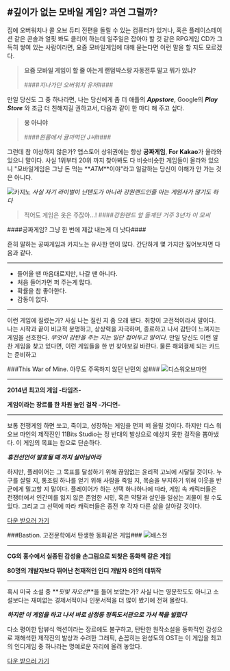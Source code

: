#깊이가 없는 모바일 게임? 과연 그럴까?
----

집에 오버워치나 콜 오브 듀티 전편을 돌릴 수 있는 컴퓨터가 있거나, 혹은 플레이스테이션 같은 콘솔과 얼핏 봐도 클리어 하는데 일주일은 잡아야 할 것 같은 RPG게임 CD가 그득히 쌓여 있는 사람이라면, 요즘 모바일게임에 대해 묻는다면 이런 말을 할 지도 모르겠다.

>**요즘 모바일 게임이 할 줄 아는게 랜덤박스랑 자동전투 말고 뭐가 있냐?**
>
>####*지나가던 오버워치 유저*####

만일 당신도 그 중 하나라면, 나는 당신에게 좀 더 애플의 **_Appstore_**, Google의 **_Play Store_** 와 조금 더 친해지길 권하고서, 다음과 같이 한 마디 해 주고 싶다.

>**응 아니야**
>
>####*원룸에서 귤까먹던 J씨*####

그런데 참 이상하지 않은가? 앱스토어 상위권에는 항상 **공짜게임**, **For Kakao**가 올라와 있으니 말이다. 사실 1위부터 20위 까지 찾아봐도 다 비슷비슷한 게임들이 올라와 있으니 "모바일게임은 그냥 돈 먹는 **_ATM_**이야"라고 일갈하는 당신이 이해가 안 가는 것은 아니다. 



![카지노](https://www.casino.org/blog/wp-content/uploads/casino-scene.jpg)
_사실 자기 라이벌이 닌텐도가 아니라 강원랜드인줄 아는 게임사가 많기도 하다_
>적어도 게임은 옷은 주잖아...!
>####*강원랜드 앞 돌계단 거주 3년차 이 모씨*

####공짜게임? 그냥 한 번에 제값 내는게 더 낫다####

흔히 말하는 공짜게임과 카지노는 유사한 면이 많다. 간단하게 몇 가지만 짚어보자면 다음과 같다.

----

- 들어올 땐 마음대로지만, 나갈 땐 아니다. 
- 처음 들어가면 퍼 주는게 많다. 
- 확률을 참 좋아한다. 
- 감동이 없다.

----

이런 게임에 질렸는가? 사실 나는 질린 지 좀 오래 됐다. 취향이 고전적이라서 말이다. 나는 시작과 끝이 비교적 분명하고, 상상력을 자극하며, 종료하고 나서 감탄이 느껴지는 게임을 선호한다. _무엇이 감탄을 주는 지는 일단 접어두고 말이다._
만일 당신도 이런 알찬 게임을 찾고 있다면, 이런 게임들을 한 번 찾아보길 바란다. 물론 해외결제 되는 카드는 준비하고

###This War of Mine. 아무도 주목하지 않던 난민의 삶###
![디스워오브마인](https://gamesrepublic.com/Uploads/products/148/1_productphotomain_opening.jpg)

----
**2014년 최고의 게임 -타임즈-**

**게임이라는 장르를 한 차원 높인 걸작 -가디언-**

----

보통 전쟁게임 하면 쏘고, 죽이고, 성장하는 게임을 먼저 떠 올릴 것이다. 하지만 디스 워 오브 마인의 제작진인 11Bits Studio는 정 반대의 발상으로 예상치 못한 걸작을 뽑아냈다. 
이 게임의 목표는 참으로 단순하다.

_**휴전선언이 발효될 때 까지 살아남아라**_

하지만, 플레이어는 그 목표를 달성하기 위해 끊임없는 윤리적 고뇌에 시달릴 것이다. 누구를 살릴 지, 통조림 하나를 얻기 위해 사람을 죽일 지, 목숨을 부지하기 위해 이웃을 반군에게 밀고할 지 말이다.
플레이어가 하는 선택 하나하나에 따라, 게임 속 캐릭터들은 전쟁터에서 인간미를 잃지 않은 존엄한 시민, 혹은 약탈과 살인을 일삼는 괴물이 될 수도 있다. 그리고 그 선택에 따라 캐릭터들은 종전 후 각자 다른 삶을 살아갈 것이다.

[다운 받으러 가기](https://itunes.apple.com/us/app/this-war-of-mine/id982175678?mt=8)

###Bastion. 고전문학에서 탄생한 동화같은 게임###
![배스쳔](http://www.technobuffalo.com/wp-content/uploads/2016/11/Bastion.jpg)

----
**CG의 홍수에서 실종된 감성을 손그림으로 되찾은 동화책 같은 게임**

**80명의 개발자보다 뛰어난 천재적인 인디 개발자 8인의 데뷔작**

----

혹시 미국 소설 중 **_핏빛 자오선_**을 들어 보았는가? 사실 나는 영문학도도 아니고 소설보다는 재미없는 경제서적이나 인문서적을 더 많이 봤기에 전혀 몰랐다.

_**하지만 이 게임을 하고 나서 바로 삼청동 정독도서관으로 가서 책을 빌렸다**_

다소 평이한 탑뷰식 액션이라는 장르에도 불구하고, 탄탄한 원작소설을 동화적인 감성으로 재해석한 제작진의 발상과 수려한 그래픽, 손꼽히는 완성도의 OST는 이 게임을 최고의 인디게임 중 하나라는 명예로운 자리에 올려 놓았다. 

[다운 받으러 가기](https://itunes.apple.com/kr/app/bastion/id537773100?mt=8)

